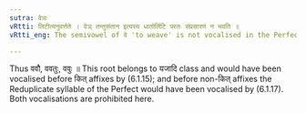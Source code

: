 ```yaml
---
sutra: वेञः
vRtti: लिटीत्यनुवर्त्तते । वेञ् तन्तुसंतान इत्यस्य धातोर्लिटि परतः संप्रसारणं न भवति ॥
vRtti_eng: The semivowel of वे 'to weave' is not vocalised in the Perfect.

---
```

Thus ववौ, ववतुः, ववुः ॥ This root belongs to यजादि class and would have been vocalised before कित् affixes by (6.1.15); and before non-कित् affixes the Reduplicate syllable of the Perfect would have been vocalised by (6.1.17). Both vocalisations are prohibited here.